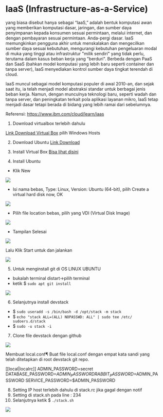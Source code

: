 # IaaS (Infrastructure-as-a-Service)

yang biasa disebut hanya sebagai “IaaS,” adalah bentuk komputasi awan yang memberikan komputasi dasar, jaringan, dan sumber daya penyimpanan kepada konsumen sesuai permintaan, melalui internet, dan dengan pembayaran sesuai permintaan. Anda-pergi dasar. IaaS memungkinkan pengguna akhir untuk menskalakan dan mengecilkan sumber daya sesuai kebutuhan, mengurangi kebutuhan pengeluaran modal di muka yang tinggi atau infrastruktur "milik sendiri" yang tidak perlu, terutama dalam kasus beban kerja yang "berduri". Berbeda dengan PaaS dan SaaS (bahkan model komputasi yang lebih baru seperti container dan tanpa server), IaaS menyediakan kontrol sumber daya tingkat terendah di cloud.

IaaS muncul sebagai model komputasi populer di awal 2010-an, dan sejak saat itu, ia telah menjadi model abstraksi standar untuk berbagai jenis beban kerja. Namun, dengan munculnya teknologi baru, seperti wadah dan tanpa server, dan peningkatan terkait pola aplikasi layanan mikro, IaaS tetap menjadi dasar tetapi berada di bidang yang lebih ramai dari sebelumnya.

Referensi: https://www.ibm.com/cloud/learn/iaas

1. Download virtualbox terlebih dahulu

[Link Download Virtual Box](https://www.virtualbox.org/wiki/Downloads)
pilih Windows Hosts

2. Download Ubuntu
[Link Download](https://ubuntu.com/download/desktop)

3. Install Virtual Box
[Bisa lihat disini](https://www.nesabamedia.com/cara-install-ubuntu-di-virtualbox/)

4. Install Ubuntu
- Klik New 

![](img/img1.png)

- Isi nama bebas, 
Type: Linux, 
Version: Ubuntu (64-bit), 
pilih Create a virtual hard disk now, 
OK

![](img/img2.png)

- Pilih file location bebas, pilih yang VDI (Virtual Disk Image)

![](img/img3.png)

- Tampilan Selesai

![](img/img4.png)

Lalu Klik Start untuk dan jalankan

![](img/img5.png)

5. Untuk menginstall git di OS LINUX UBUNTU
- bukalah terminal distart->pilih terminal
- ketik $ `sudo apt git install`

![](img/img6.png)

6. Selanjutnya install devstack 
-	$ `sudo useradd -s /bin/bash -d /opt/stack -m stack`
-	$ `echo "stack ALL=(ALL) NOPASSWD: ALL" | sudo tee /etc/
sudoers.d/stack`
-	$ `sudo -u stack -i`
7. Clone file devstack dengan github

![](img/img6.png)

Membuat local.conf¶
Buat file local.conf dengan empat kata sandi yang telah ditetapkan di root devstack git repo.

 [[local|localrc]]
ADMIN_PASSWORD=secret
DATABASE_PASSWORD=$ADMIN_PASSWORD
RABBIT_PASSWORD=$ADMIN_PASSWORD
SERVICE_PASSWORD=$ADMIN_PASSWORD

8. Setting IP host terlebih dahulu di stack.rc jika gagal dengan notif
9. Setting di stack.sh pada line : 234
10. Selanjutnya ketik $ `./stack.sh`

![](img/img8.png)